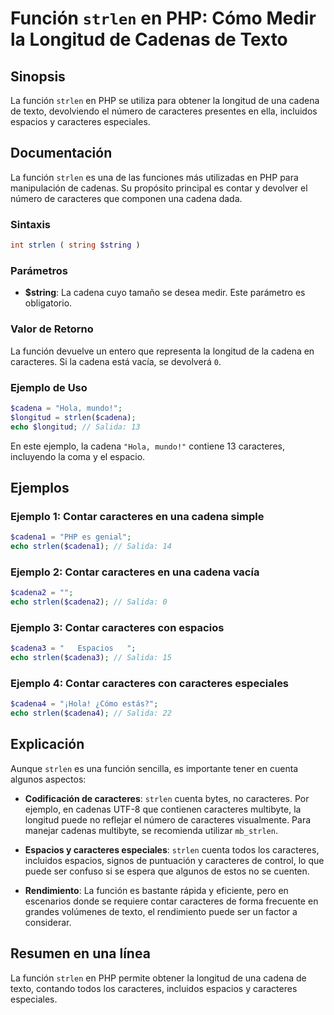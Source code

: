 <!--
Meta Description: # Función `strlen` en PHP: Cómo Medir la Longitud de Cadenas de Texto ## Sinopsis La función `strlen` en PHP se utiliza para obtener la longitud de un...
Meta Keywords: caracteres, strlen, php, cadena, una
-->

# Función `strlen` en PHP: Cómo Medir la Longitud de Cadenas de Texto

## Sinopsis
La función `strlen` en PHP se utiliza para obtener la longitud de una cadena de texto, devolviendo el número de caracteres presentes en ella, incluidos espacios y caracteres especiales.

## Documentación
La función `strlen` es una de las funciones más utilizadas en PHP para manipulación de cadenas. Su propósito principal es contar y devolver el número de caracteres que componen una cadena dada.

### Sintaxis
```php
int strlen ( string $string )
```

### Parámetros
- **$string**: La cadena cuyo tamaño se desea medir. Este parámetro es obligatorio.

### Valor de Retorno
La función devuelve un entero que representa la longitud de la cadena en caracteres. Si la cadena está vacía, se devolverá `0`.

### Ejemplo de Uso
```php
$cadena = "Hola, mundo!";
$longitud = strlen($cadena);
echo $longitud; // Salida: 13
```

En este ejemplo, la cadena `"Hola, mundo!"` contiene 13 caracteres, incluyendo la coma y el espacio.

## Ejemplos
### Ejemplo 1: Contar caracteres en una cadena simple
```php
$cadena1 = "PHP es genial";
echo strlen($cadena1); // Salida: 14
```

### Ejemplo 2: Contar caracteres en una cadena vacía
```php
$cadena2 = "";
echo strlen($cadena2); // Salida: 0
```

### Ejemplo 3: Contar caracteres con espacios
```php
$cadena3 = "   Espacios   ";
echo strlen($cadena3); // Salida: 15
```

### Ejemplo 4: Contar caracteres con caracteres especiales
```php
$cadena4 = "¡Hola! ¿Cómo estás?";
echo strlen($cadena4); // Salida: 22
```

## Explicación
Aunque `strlen` es una función sencilla, es importante tener en cuenta algunos aspectos:

- **Codificación de caracteres**: `strlen` cuenta bytes, no caracteres. Por ejemplo, en cadenas UTF-8 que contienen caracteres multibyte, la longitud puede no reflejar el número de caracteres visualmente. Para manejar cadenas multibyte, se recomienda utilizar `mb_strlen`.
  
- **Espacios y caracteres especiales**: `strlen` cuenta todos los caracteres, incluidos espacios, signos de puntuación y caracteres de control, lo que puede ser confuso si se espera que algunos de estos no se cuenten.

- **Rendimiento**: La función es bastante rápida y eficiente, pero en escenarios donde se requiere contar caracteres de forma frecuente en grandes volúmenes de texto, el rendimiento puede ser un factor a considerar.

## Resumen en una línea
La función `strlen` en PHP permite obtener la longitud de una cadena de texto, contando todos los caracteres, incluidos espacios y caracteres especiales.